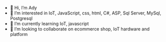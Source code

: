 - 👋 Hi, I’m Ady
- 👀 I’m interested in IoT, JavaScript, css, html, C#, ASP, Sql Server, MySql, Postgresql
- 🌱 I’m currently learning IoT, javascript
- 💞️ I’m looking to collaborate on ecommerce shop, IoT hardware and platform
